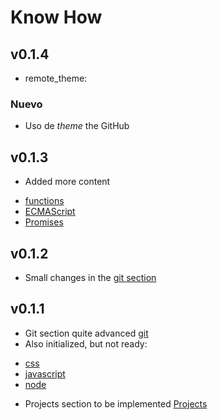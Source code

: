 # Know How

## v0.1.4
 - remote_theme:

 ### Nuevo
 - Uso de _theme_ the GitHub

## v0.1.3

 - Added more content
  + [functions](/docs/javascript/functions/)
  + [ECMAScript](/docs/javascript/ecmastript/)
  + [Promises](/docs/javascript/promises/)

## v0.1.2
 - Small changes in the [git section](/docs/git/)
 
## v0.1.1
 + Git section quite advanced [git](/docs/git/)
 + Also initialized, but not ready:
  - [css](/docs/css/)
  - [javascript](/docs/javascript/)
  - [node](/docs/node/)
 + Projects section to be implemented [Projects](/docs/projects/)